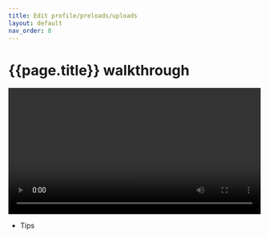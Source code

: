 ```yaml
---
title: Edit profile/preloads/uploads
layout: default
nav_order: 8
---
```



# {{page.title}} walkthrough

<video id="video" controls preload="metadata" width="100%">
   <source src="{{site.baseurl}}/videos/profile.mp4" type="video/mp4">
</video>

* Tips
